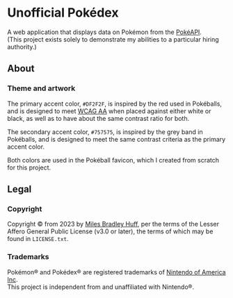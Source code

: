 # Unofficial Pokédex

A web application that displays data on Pokémon from the [PokéAPI](https://PokeAPI.co).  
(This project exists solely to demonstrate my abilities to a particular hiring authority.)  

## About

### Theme and artwork

The primary accent color, `#DF2F2F`, is inspired by the red used in Pokéballs, and is designed to meet [WCAG AA](https://www.w3.org/WAI/WCAG2AA-Conformance) when placed against either white or black, as well as to have about the same contrast ratio for both.  

The secondary accent color, `#757575`, is inspired by the grey band in Pokéballs, and is designed to meet the same contrast criteria as the primary accent color.  

Both colors are used in the Pokéball favicon, which I created from scratch for this project.  

## Legal

### Copyright

Copyright © from 2023 by [Miles Bradley Huff](https://GitHub.com/MilesBHuff), per the terms of the Lesser Affero General Public License (v3.0 or later), the terms of which may be found in `LICENSE.txt`.  

### Trademarks

Pokémon® and Pokédex® are registered trademarks of [Nintendo of America Inc](https://www.Nintendo.com/US).  
This project is independent from and unaffiliated with Nintendo®.  
<!--- "Pokéball" is, interestingly, *not* a registered trademark of Nintendo;  please see [here](https://tmsearch.uspto.gov/bin/gate.exe?f=searchss&state=4801:tkjnd1.1.1). -->
